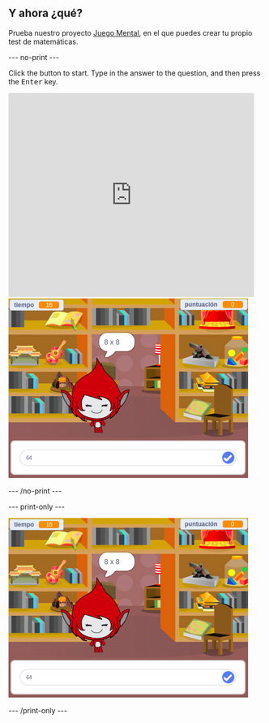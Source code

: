 ## Y ahora ¿qué?

Prueba nuestro proyecto [Juego Mental](https://projects.raspberrypi.org/en/projects/brain-game?utm_source=pathway&utm_medium=whatnext&utm_campaign=projects), en el que puedes crear tu propio test de matemáticas.

\--- no-print \---

Click the button to start. Type in the answer to the question, and then press the <kbd>Enter</kbd> key.

<div class="scratch-preview">
  <iframe allowtransparency="true" width="485" height="402" src="https://scratch.mit.edu/projects/embed/250234955/?autostart=false" frameborder="0" scrolling="no"></iframe>
  <img src="images/brain-final.png">
</div>

\--- /no-print \---

\--- print-only \---

![Brain Game](images/brain-final.png)

\--- /print-only \---